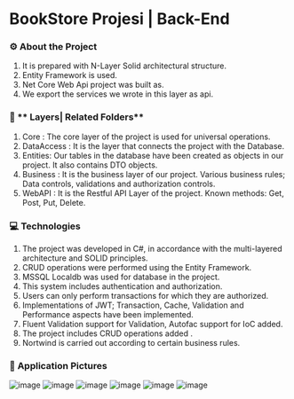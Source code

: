 # BookStore Projesi | Back-End

### :gear: **About the Project** 

1. It is prepared with N-Layer Solid architectural structure.
2. Entity Framework is used. 
3. Net Core Web Api project was built as. 
4. We export the services we wrote in this layer as api.


### :open_file_folder: ** Layers| Related Folders**

1. Core : The core layer of the project is used for universal operations.
2. DataAccess : It is the layer that connects the project with the Database.
3. Entities: Our tables in the database have been created as objects in our project. It also contains DTO objects.
4. Business : It is the business layer of our project. Various business rules; Data controls, validations and authorization controls.
5. WebAPI : It is the Restful API Layer of the project. Known methods: Get, Post, Put, Delete.


### :computer: **Technologies** 

1. The project was developed in C#, in accordance with the multi-layered architecture and SOLID principles.
2. CRUD operations were performed using the Entity Framework.
3. MSSQL Localdb was used for database in the project.
4. This system includes authentication and authorization.
5. Users can only perform transactions for which they are authorized.
6. Implementations of JWT; Transaction, Cache, Validation and Performance aspects have been implemented.
7. Fluent Validation support for Validation, Autofac support for IoC added.
8. The project includes CRUD operations added .
9. Nortwind is carried out according to certain business rules.


### :floppy_disk: **Application Pictures**
![image](https://user-images.githubusercontent.com/109723263/194701262-3c3907b5-1d14-4276-8eb6-eb97d14db4a0.png)
![image](https://user-images.githubusercontent.com/109723263/194701307-b7a52717-a9c6-4326-aae3-1a6f560b574c.png)
![image](https://user-images.githubusercontent.com/109723263/194701311-e74888a3-3566-472b-9ed8-061002734a39.png)
![image](https://user-images.githubusercontent.com/109723263/194701318-4745d344-0eb0-4ebc-8bfc-2e282901c59d.png)
![image](https://user-images.githubusercontent.com/109723263/194701323-b922b938-d402-49eb-aaf1-c85aea3a6c30.png)
![image](https://user-images.githubusercontent.com/109723263/194701329-17d4e9b5-ef10-4659-a338-ce5de457b20f.png)





